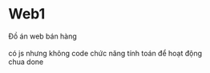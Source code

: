 # Web1
Đồ án web bán hàng<br>
<br>
có js nhưng không code chức năng tính toán để hoạt động<br>
chua done
